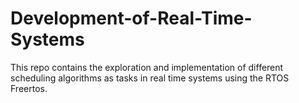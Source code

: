 # Development-of-Real-Time-Systems
This repo contains the exploration and implementation of different scheduling algorithms as tasks in real time systems using the RTOS Freertos.
